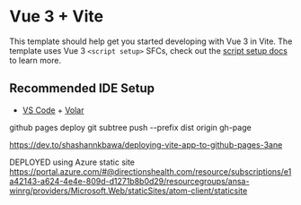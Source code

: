 # Vue 3 + Vite

This template should help get you started developing with Vue 3 in Vite. The template uses Vue 3 `<script setup>` SFCs, check out the [script setup docs](https://v3.vuejs.org/api/sfc-script-setup.html#sfc-script-setup) to learn more.

## Recommended IDE Setup

- [VS Code](https://code.visualstudio.com/) + [Volar](https://marketplace.visualstudio.com/items?itemName=Vue.volar)



github pages deploy
git subtree push --prefix dist origin gh-page

https://dev.to/shashannkbawa/deploying-vite-app-to-github-pages-3ane

DEPLOYED using Azure static site
https://portal.azure.com/#@directionshealth.com/resource/subscriptions/e1a42143-a624-4e4e-809d-d1271b8b0d29/resourcegroups/ansa-winrg/providers/Microsoft.Web/staticSites/atom-client/staticsite
